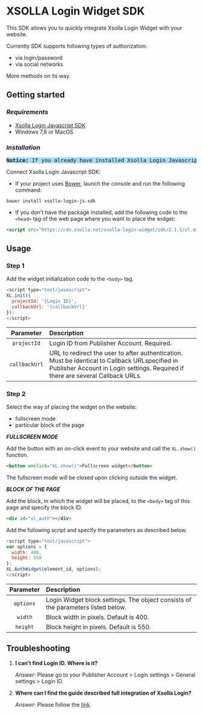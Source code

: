 # XSOLLA Login Widget SDK

This SDK allows you to quickly integrate Xsolla Login Widget with your website.

Currently SDK supports following types of authorization:

+ via login/password
+ via social networks

More methods on its way.


## Getting started


### *Requirements*

+ [Xsolla Login Javascript SDK](https://github.com/xsolla/xsolla-login-js-sdk)
+ Windows 7,8 or MacOS

### *Installation*

<pre style="background-color: #a8dbff"><strong>Notice:</strong> If you already have installed Xsolla Login Javascript SDK, please go to section <strong>Usage</strong></pre>

Connect Xsolla Login Javascript SDK:

- If your project uses [Bower](http://bower.io/), launch the console and run the following command:

`bower install xsolla-login-js-sdk`

- If you don’t have the package installed, add the following code to the `<head>` tag of the web page where you want to place the widget:

```html
<script src="https://cdn.xsolla.net/xsolla-login-widget/sdk/2.1.1/xl.min.js"></script>
```


## Usage


### Step 1


Add the widget initialization code to the `<body>` tag.

```javascript
<script type="text/javascript">
XL.init({
  projectId: '{Login ID}',
  callbackUrl: '{callbackUrl}'
});
</script>
```

**Parameter**|**Description**
:------:|:------
`projectId`|Login ID from Publisher Account. Required.
`callbackUrl`|URL to redirect the user to after authentication. Must be identical to Callback URLspecified in Publisher Account in Login settings. Required if there are several Callback URLs.

### Step 2

Select the way of placing the widget on the website:

+ fullscreen mode
+ particular block of the page

***FULLSCREEN MODE***

Add the button with an on-click event to your website and call the `XL.show()` function.

```html
<button onclick="XL.show()">Fullscreen widget</button>
```

The fullscreen mode will be closed upon clicking outside the widget.


***BLOCK OF THE PAGE***

Add the block, in which the widget will be placed, to the `<body>` tag of this page and specify the block ID.

```html
<div id="xl_auth"></div>
```

Add the following script and specify the parameters as described below.

```javascript
<script type="text/javascript">
var options = {
  width: 400,
  height: 550
};
XL.AuthWidget(element_id, options);
</script>
```

**Parameter**|**Description**
:------:|:------
`options`|Login Widget block settings. The object consists of the parameters listed below.
`width`|Block width in pixels. Default is 400.
`height`|Block height in pixels. Default is 550.

## Troubleshooting

1. **I can’t find Login ID. Where is it?**

    *Answer*: Please go to your Publisher Account > Login settings > General settings > Login ID.
2. **Where can I find the guide described full integration of Xsolla Login?**

    *Answer*: Please follow the [link](http://developers.xsolla.com/doc/login).
